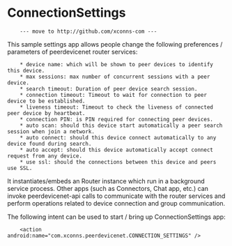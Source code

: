 ConnectionSettings
===================

        --- move to http://github.com/xconns-com ---

This sample settings app allows people change the following preferences / parameters of peerdevicenet router services:

		* device name: which will be shown to peer devices to identify this device.
		* max sessions: max number of concurrent sessions with a peer device.
		* search timeout: Duration of peer device search session.
		* connection timeout: Timeout to wait for connection to peer device to be established.
		* liveness timeout: Timeout to check the liveness of connected peer device by heartbeat.
		* connection PIN: is PIN required for connecting peer devices.
		* auto scan: should this device start automatically a peer search session when join a network.
		* auto connect: should this device connect automatically to any device found during search.
		* auto accept: should this device automatically accept connect request from any device.
		* use ssl: should the connections between this device and peers use SSL.

It instantiates/embeds an Router instance which run in a background service process. Other apps (such as Connectors, Chat app, etc.) can invoke peerdevicenet-api calls to communicate with the router services and perform operations related to device connection and group communication.

The following intent can be used to start / bring up ConnectionSettings app:

		<action android:name="com.xconns.peerdevicenet.CONNECTION_SETTINGS" />
